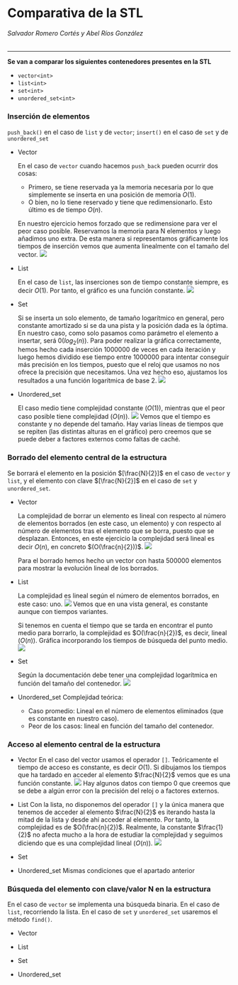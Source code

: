# Comparativa de la STL
###### Salvador Romero Cortés y Abel Ríos González
---
**Se van a comparar los siguientes contenedores presentes en la STL**
* `vector<int>`
* `list<int>`
* `set<int>`
* `unordered_set<int>`

### Inserción de elementos
`push_back()` en el caso de `list` y de `vector`; `insert()` en el caso de `set` y de `unordered_set`
* Vector

    En el caso de `vector` cuando hacemos `push_back` pueden ocurrir dos cosas:
    * Primero, se tiene reservada ya la memoria necesaria por lo que simplemente se inserta en una posición de memoria $O(1)$. 
    * O bien, no lo tiene reservado y tiene que redimensionarlo. Esto último es de tiempo $O(n)$.

    En nuestro ejercicio hemos forzado que se redimensione para ver el peor caso posible. Reservamos la memoria para N elementos y luego añadimos uno extra. 
    De esta manera si representamos gráficamente los tiempos de inserción vemos que aumenta linealmente con el tamaño del vector.
        ![](https://i.imgur.com/T5bO96A.png)


* List

    En el caso de `list`, las inserciones son de tiempo constante siempre, es decir $O(1)$. Por tanto, el gráfico es una función constante.
    ![](https://i.imgur.com/Cznnacx.png)



* Set

    Si se inserta un solo elemento, de tamaño logarítmico en general, pero constante amortizado si se da una pista y la posición dada es la óptima.
    En nuestro caso, como solo pasamos como parámetro el elemento a insertar, será $0(log_2(n))$.
    Para poder realizar la gráfica correctamente, hemos hecho cada inserción 1000000 de veces en cada iteración y luego hemos dividido ese tiempo entre 1000000 para intentar conseguir más precisión en los tiempos, puesto que el reloj que usamos no nos ofrece la precisión que necesitamos.
    Una vez hecho eso, ajustamos los resultados a una función logarítmica de base 2.
    ![](https://i.imgur.com/MHLwuIo.png)


* Unordered_set

    El caso medio tiene complejidad constante $(O(1))$, mientras que el peor caso posible tiene complejidad $(O(n))$.
    ![](https://i.imgur.com/q8AwDz8.png)
    Vemos que el tiempo es constante y no depende del tamaño. Hay varias líneas de tiempos que se repiten (las distintas alturas en el gráfico) pero creemos que se puede deber a factores externos como faltas de caché.


### Borrado del elemento central de la estructura
Se borrará el elemento en la posición $[\frac{N}{2}]$ en el caso de `vector` y `list`, y el elemento con clave $[\frac{N}{2}]$ en el caso de `set` y `unordered_set`.
* Vector

    La complejidad de borrar un elemento es lineal con respecto al número de elementos borrados (en este caso, un elemento) y con respecto al número de elementos tras el elemento que se borra, puesto que se desplazan. 
    Entonces, en este ejercicio la complejidad será lineal es decir $O(n)$, en concreto $(O(\frac{n}{2}))$.
    ![](https://i.imgur.com/UlCxprZ.png)

    Para el borrado hemos hecho un vector con hasta 500000 elementos para mostrar la evolución lineal de los borrados.
* List

    La complejidad es lineal según el número de elementos borrados, en este caso: uno.
    ![](https://i.imgur.com/92hCsGn.png)
    Vemos que en una vista general, es constante aunque con tiempos variantes.
    
    Si tenemos en cuenta el tiempo que se tarda en encontrar el punto medio para borrarlo, la complejidad es $O(\frac{n}{2})$, es decir, lineal $(O(n))$.
    Gráfica incorporando los tiempos de búsqueda del punto medio.
    ![](https://i.imgur.com/VlMGSSY.png)

    


* Set

    Según la documentación debe tener una complejidad logarítmica en función del tamaño del contenedor.
![](https://i.imgur.com/4vYpYqi.png)

* Unordered_set
    Complejidad teórica:
    * Caso promedio: Lineal en el número de elementos eliminados (que es constante en nuestro caso). 
    * Peor de los casos: lineal en función  del tamaño del contenedor.


### Acceso al elemento central de la estructura

* Vector
    En el caso del vector usamos el operador `[]`. Teóricamente el tiempo de acceso es constante, es decir $O(1)$. Si dibujamos los tiempos que ha tardado en acceder al elemento $\frac{N}{2}$ vemos que es una función constante.
![](https://i.imgur.com/nS2TBjv.png)
    Hay algunos datos con tiempo 0 que creemos que se debe a algún error con la precisión del reloj o a factores externos.
* List
    Con la lista, no disponemos del operador `[]` y la única manera que tenemos de acceder al elemento $\frac{N}{2}$ es iterando hasta la mitad de la lista y desde ahí acceder al elemento. Por tanto, la complejidad es de $O(\frac{n}{2})$. Realmente, la constante $\frac{1}{2}$ no afecta mucho a la hora de estudiar la complejidad y seguimos diciendo que es una complejidad lineal ($O(n)$).
    ![](https://i.imgur.com/8MJeVFQ.png)

* Set


* Unordered_set
Mismas condiciones que el apartado anterior
### Búsqueda del elemento con clave/valor N en la estructura

En el caso de `vector` se implementa una búsqueda binaria.
En el caso de `list`, recorriendo la lista.
En el caso de `set` y `unordered_set` usaremos el método `find()`.

* Vector

* List

* Set

* Unordered_set
